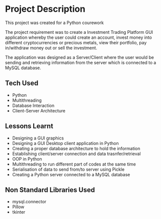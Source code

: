 # Project Description

This project was created for a Python courework

The project requirement was to create a Investment Trading Platform GUI application whereby the user could create an account, invest money into different cryptocurrencies or precious metals, view their portfolio,
pay in/withdraw money out or sell the investment.

The application was designed as a Server/Client where the user would be sending and retrieving information from the server which is connected to a MySQL database.

## Tech Used
- Python
- Multithreading
- Database Interaction
- Client-Server Architecture

## Lessons Learnt
- Designing a GUI graphics
- Designing a GUI Desktop client application in Python
- Creating a proper database architecture to hold the information
- Establishing client/server connection and data trasnfer/retrieval
- OOP in Python
- Multithreading to run different part of codes at the same time
- Serialisation of data to send from/to server using Pickle 
- Creating a Python server connected to a MySQL database

## Non Standard Libraries Used
- mysql.connector
- Pillow
- tkinter
